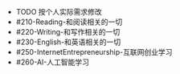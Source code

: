 - TODO 按个人实际需求修改
- #210-Reading-和阅读相关的一切
- #220-Writing-和写作相关的一切
- #230-English-和英语相关的一切
- #250-InternetEntrepreneurship-互联网创业学习
- #260-AI-人工智能学习